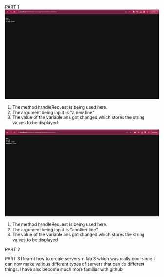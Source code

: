 PART 1
![Image](1.png)
1. The method handleRequest is being used here.
2. The argument being input is "a new line"
3. The value of the variable ans got changed which stores the string va;ues to be displayed

![Image](2.png)
1. The method handleRequest is being used here.
2. The argument being input is "another line"
3. The value of the variable ans got changed which stores the string va;ues to be displayed

PART 2




PART 3 
I learnt how to create servers in lab 3 which was really cool since I can now make various different types of servers that can do different things. I have also become much more familiar with github.
